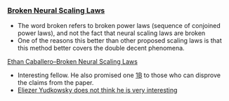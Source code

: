 ### [Broken Neural Scaling Laws](https://arxiv.org/pdf/2210.14891.pdf)
- The word broken refers to broken power laws (sequence of conjoined power laws), and not the fact that neural scaling laws are broken
- One of the reasons this better than other proposed scaling laws is that this method better covers the double decent phenomena.

[Ethan Caballero–Broken Neural Scaling Laws](https://www.youtube.com/watch?v=SV87S38M1J4)
- Interesting fellow. He also promised one [1B](https://twitter.com/ethanCaballero/status/1587502829580820481) to those who can disprove the claims from the paper.
- [Eliezer Yudkowsky does not think he is very interesting](https://www.lesswrong.com/posts/3ZdfoezXhKZHakEzy/ethan-caballero-on-broken-neural-scaling-laws-deception-and?commentId=wQTKmyD5CnZxm9ecZ)

